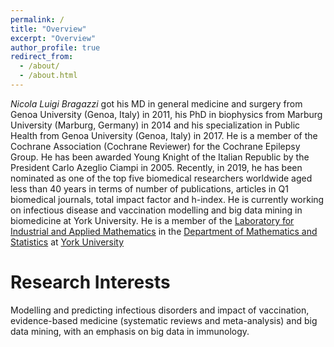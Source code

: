 ```yaml
---
permalink: /
title: "Overview"
excerpt: "Overview"
author_profile: true
redirect_from: 
  - /about/
  - /about.html
---
```


 *Nicola Luigi Bragazzi* got his MD in general medicine and surgery from Genoa University (Genoa, Italy) in 2011, his PhD in biophysics from Marburg University (Marburg, Germany) in 2014 and his specialization in Public Health from Genoa University (Genoa, Italy) in 2017. He is a member of the Cochrane Association (Cochrane Reviewer) for the Cochrane Epilepsy Group. He has been awarded Young Knight of the Italian Republic by the President Carlo Azeglio Ciampi in 2005. Recently, in 2019, he has been nominated as one of the top five biomedical researchers worldwide aged less than 40 years in terms of number of publications, articles in Q1 biomedical journals, total impact factor and h-index. He is currently working on infectious disease and vaccination modelling and big data mining in biomedicine at York University. He is a member of the [Laboratory for Industrial and Applied Mathematics](https://liam.lab.yorku.ca/) in the [Department of Mathematics and Statistics](https://www.yorku.ca/science/mathstats/) at  [York University](https://www.yorku.ca/)

Research Interests 
======
Modelling and predicting infectious disorders and impact of vaccination, evidence-based medicine (systematic reviews and meta-analysis) and big data mining, with an emphasis on big data in immunology.

